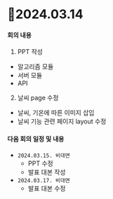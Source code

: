 # 📄2024.03.14

#### 회의 내용
1. PPT 작성
  - 알고리즘 모듈
  - 서버 모듈
  - API
2. 날씨 page 수정
  - 날씨, 기온에 따른 이미지 삽입
  - 날씨 기능 관련 페이지 layout 수정

#### 다음 회의 일정 및 내용
- `2024.03.15. 비대면`
  - PPT 수정
  - 발표 대본 작성
- `2024.03.17. 비대면`
  - 발표 대본 수정
